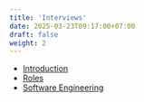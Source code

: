 ```yaml
---
title: 'Interviews'
date: 2025-03-23T09:17:00+07:00
draft: false
weight: 2
---
```


- [Introduction](./introduction)
- [Roles](./roles/)
- [Software Engineering](./swe/)
